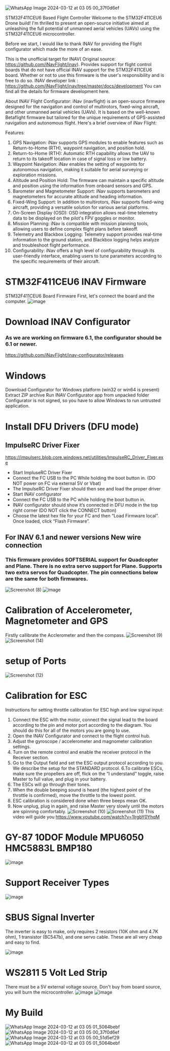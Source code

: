 ![WhatsApp Image 2024-03-12 at 03 05 00_37f0d6ef](https://github.com/intersteller07/-STM32F411CEU6-Based-Flight-Controller/assets/114882504/72bf03f9-3480-4c10-bcdd-031c7dfe88d8)

STM32F411CEU6 Based Flight Controller
Welcome to the STM32F411CEU6 Drone build! 
I'm thrilled to present an open-source initiative aimed at unleashing the full potential of unmanned aerial vehicles (UAVs) using the STM32F411CEU6 microcontroller.

Before we start, I would like to thank INAV for providing the Flight configurator which made the more of an ease.

This is the unofficial target for INAV( Original source: https://github.com/iNavFlight/inav). Provides support for flight control boards that do not have official INAV support for the STM32F411CEU6 board. Whether or not to use this firmware is the user's responsibility and is free to do so. INAV developer link : https://github.com/iNavFlight/inav/tree/master/docs/development You can find all the details for firmware development here.



About INAV Flight Configurator:
iNav (inavflight) is an open-source firmware designed for the navigation and control of multirotors, fixed-wing aircraft, and other unmanned aerial vehicles (UAVs). It is based on the well-known Betaflight firmware but tailored for the unique requirements of GPS-assisted navigation and autonomous flight. Here's a brief overview of iNav Flight:

Features:
1. GPS Navigation:
iNav supports GPS modules to enable features such as Return-to-Home (RTH), waypoint navigation, and position hold.
2. Return-to-Home (RTH):
Automatic RTH capability allows the UAV to return to its takeoff location in case of signal loss or low battery.
3. Waypoint Navigation:
iNav enables the setting of waypoints for autonomous navigation, making it suitable for aerial surveying or exploration missions.
4. Altitude and Position Hold:
The firmware can maintain a specific altitude and position using the information from onboard sensors and GPS.
5. Barometer and Magnetometer Support:
iNav supports barometers and magnetometers for accurate altitude and heading information.
6. Fixed-Wing Support:
In addition to multirotors, iNav supports fixed-wing aircraft, providing a versatile solution for various aerial platforms.
7. On-Screen Display (OSD):
OSD integration allows real-time telemetry data to be displayed on the pilot's FPV goggles or monitor.
8. Mission Planning:
iNav is compatible with mission planning tools, allowing users to define complex flight plans before takeoff.
9. Telemetry and Blackbox Logging:
Telemetry support provides real-time information to the ground station, and Blackbox logging helps analyze and troubleshoot flight performance.
10. Configurability:
iNav offers a high level of configurability through its user-friendly interface, enabling users to tune parameters according to the specific requirements of their aircraft.


# STM32F411CEU6 INAV Firmware
STM32F411CEU6 Board Firmware
First, let's connect the board and the computer.
![image](https://user-images.githubusercontent.com/19993109/139479391-49dafee0-a7da-49ae-9196-10a578d4ac55.png)

# Download INAV Configurator
### As we are working on firmware 6.1, the configurator should be 6.1 or newer.
https://github.com/iNavFlight/inav-configurator/releases

# Windows
Download Configurator for Windows platform (win32 or win64 is present)
Extract ZIP archive
Run INAV Configurator app from unpacked folder
Configurator is not signed, so you have to allow Windows to run untrusted application.

# Install DFU Drivers (DFU mode)
## ImpulseRC Driver Fixer
https://impulserc.blob.core.windows.net/utilities/ImpulseRC_Driver_Fixer.exe
* Start ImpluseRC Driver Fixer
* Connect the FC USB to the PC While holding the boot button in. (DO NOT power on FC via external 5V or Vbat)
* The ImpulseRC Driver Fixer should then see and load the proper driver
* Start INAV configurator
* Connect the FC USB to the PC while holding the boot button in.
* INAV configurator should show it’s connected in DFU mode in the top right corner (DO NOT click the CONNECT button)
* Choose the latest hex file for your FC and then “Load Firmware local”. Once loaded, click “Flash Firmware”.

## For INAV 6.1 and newer versions New wire connection
### This firmware provides SOFTSERIAL support for Quadcopter and Plane. There is no extra servo support for Plane. Supports two extra servos for Quadcopter. The pin connections below are the same for both firmwares.

![Screenshot (8)](https://github.com/intersteller07/-STM32F411CEU6-Based-Flight-Controller/assets/114882504/3973bad3-4eb7-4e81-a13e-29648c81f602)
![image](https://github.com/rizacelik/STM32F411CEU6_INAV_Firmware/assets/19993109/4eb16000-7abe-4209-af25-581cc869b4e0)

# Calibration of Accelerometer, Magnetometer and GPS

Firstly callibrate the Acclerometer and then the compass.
![Screenshot (9)](https://github.com/intersteller07/-STM32F411CEU6-Based-Flight-Controller/assets/114882504/c0b666e1-f92a-4b55-bda9-e25869a2ed34)
![Screenshot (14)](https://github.com/intersteller07/-STM32F411CEU6-Based-Flight-Controller/assets/114882504/73ecbde9-9270-4c44-afc2-5cc17c3b119e)

# setup of Ports
![Screenshot (12)](https://github.com/intersteller07/-STM32F411CEU6-Based-Flight-Controller/assets/114882504/84e89add-532a-4fee-b8e9-c3c7e0d46347)

# Calibration for ESC

Instructions for setting throttle calibration for ESC high and low signal input:
1. Connect the ESC with the motor, connect the signal lead to the board according to the pin and motor port according to the diagram. You should do this for all of the motors you are going to use.
2. Open the INAV Configurator and connect to the flight control hub.
3. Adjust the gyroscope / accelerometer and magnometer calibration settings.
4. Turn on the remote control and enable the receiver protocol in the Receiver section. 
5. Go to the Output field and set the ESC output protocol according to you. We describe the setup for the STANDARD protocol.
6.To calibrate ESCs, make sure the propellers are off, flick on the “I understand” toggle, raise Master to full value, and plug in your battery.
7. The ESCs will go through their tones.
8. When the double beeping sound is heard (the highest point of the throttle is confirmed), move the throttle to the lowest point.
9. ESC calibration is considered done when three beeps mean OK.
10. Now unplug, plug in again, and raise Master very slowly until the motors are spinning comfortably.
![Screenshot (10)](https://github.com/intersteller07/-STM32F411CEU6-Based-Flight-Controller/assets/114882504/a1a622bc-7170-4755-ac03-e041edc26949)
![Screenshot (11)](https://github.com/intersteller07/-STM32F411CEU6-Based-Flight-Controller/assets/114882504/2ccc622f-8d67-44a6-bc8b-0aa47e460219)
This video will guide you https://www.youtube.com/watch?v=1IrgbY0YhqM

# GY-87 10DOF Module MPU6050 HMC5883L BMP180
![image](https://user-images.githubusercontent.com/19993109/139479938-a1166d41-17c8-41a2-8903-195406ecd020.png)

# Support Receiver Types
![image](https://user-images.githubusercontent.com/19993109/202130179-ef0616bc-785d-4cfc-98a4-097b3db7d4aa.png)

# SBUS Signal Inverter
The inverter is easy to make, only requires 2 resistors (10K ohm and 4.7K ohm), 1 transistor (BC547b), and one servo cable. These are all very cheap and easy to find.

![image](https://github.com/rizacelik/STM32F411CEU6_INAV_Firmware/assets/19993109/ab6d0c71-d6ce-4dff-9e2d-8936900b9bbe)

# WS2811 5 Volt Led Strip
There must be a 5V external voltage source. Don't buy from board source, you will burn the microcontroller.
![image](https://github.com/rizacelik/STM32F411CEU6_INAV_Firmware/assets/19993109/7cbca6a2-a52e-4717-baac-76d49ab18dff)
![image](https://github.com/rizacelik/STM32F411CEU6_INAV_Firmware/assets/19993109/01d31dc0-9265-437c-8cec-c1dc0161a9a5)

# My Build
![WhatsApp Image 2024-03-12 at 03 05 01_5064bebf](https://github.com/intersteller07/-STM32F411CEU6-Based-Flight-Controller/assets/114882504/5a7da183-2c2b-4e78-a5a5-e86f88732792)
![WhatsApp Image 2024-03-12 at 03 05 00_37f0d6ef](https://github.com/intersteller07/-STM32F411CEU6-Based-Flight-Controller/assets/114882504/e70871b4-0bb8-4622-ab48-3a74bd903b4d)
![WhatsApp Image 2024-03-12 at 03 05 00_51d5ef29](https://github.com/intersteller07/-STM32F411CEU6-Based-Flight-Controller/assets/114882504/1b0b717e-5fda-4690-87a3-32a3be922d58)
![WhatsApp Image 2024-03-12 at 03 05 01_5064bebf](https://github.com/intersteller07/-STM32F411CEU6-Based-Flight-Controller/assets/114882504/3c1f8b9f-ec1f-485b-bd77-5962ab3035b3)


